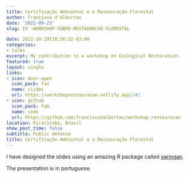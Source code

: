 ```yaml
---
title: Certificação Ambiental e a Restauração Florestal
author: Francisco d'Albertas
date: '2022-09-23'
slug: IX -WORKSHOP-SOBRE-RESTAURACAO-FLORESTAL

date: 2022-10-29T18:56:52-03:00
categories:
- talks
excerpt: My contribution to a workshop on Ecological Restoration.
featured: true
layout: single
links:
- icon: door-open
  icon_pack: fas
  name: slides
  url: https://workshoprestauracao.netlify.app//#1
- icon: github
  icon_pack: fab
  name: code
  url: https://github.com/franciscodalbertas/workshop_restauracao
location: Piracicaba, Brazil
show_post_time: false
subtitle: Public defense
title: Certificação Ambiental e a Restauração Florestal
---
```


I have designed the slides  using an amazing R package called [xaringan](https://github.com/yihui/xaringan). 

The presentation is in portuguese.

